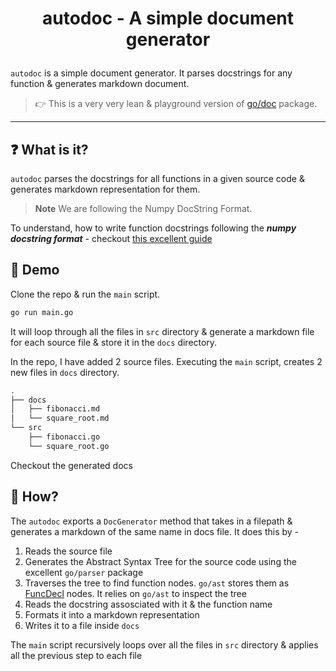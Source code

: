 # <p align="center">autodoc - A simple document generator</p>

`autodoc` is a simple document generator. It parses docstrings for any function & generates markdown document.

> 👉 This is a very very lean & playground version of [go/doc](https://pkg.go.dev/go/doc) package.

---

## ❓ What is it?

`autodoc` parses the docstrings for all functions in a given source code & generates markdown representation for them.

> **Note**
> We are following the Numpy DocString Format.

To understand, how to write function docstrings following the **_numpy docstring format_** - checkout [this excellent guide](https://developer.lsst.io/python/numpydoc.html)

## 🚀 Demo

Clone the repo & run the `main` script. 
```bash
go run main.go
```

It will loop through all the files in `src` directory & generate a markdown file for each source file & store it in the `docs` directory.

In the repo, I have added 2 source files. Executing the `main` script, creates 2 new files in `docs` directory.

```bash
.
├── docs
│   ├── fibonacci.md
│   └── square_root.md
└── src
    ├── fibonacci.go
    └── square_root.go
```

Checkout the generated docs

## 🤔 How?

The `autodoc` exports a `DocGenerator` method that takes in a filepath & generates a markdown of the same name in docs file. It does this by -

1. Reads the source file
2. Generates the Abstract Syntax Tree for the source code using the excellent `go/parser` package
3. Traverses the tree to find function nodes. `go/ast` stores them as [FuncDecl](https://pkg.go.dev/go/ast#FuncDecl) nodes. It relies on `go/ast` to inspect the tree
4. Reads the docstring assosciated with it & the function name
5. Formats it into a markdown representation
6. Writes it to a file inside `docs`

The `main` script recursively loops over all the files in `src` directory & applies all the previous step to each file
